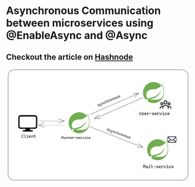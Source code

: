 # Asynchronous Communication between microservices using @EnableAsync and @Async

## Checkout the article on <a href="https://subtle-geek.hashnode.dev/microservices-with-spring-boot-asynchronous-inter-service-communication-using-enableasync-and-async">Hashnode<a/>

<img src="img/enableasync.png">